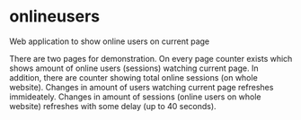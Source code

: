 # onlineusers
Web application to show online users on current page

There are two pages for demonstration. On every page counter exists which shows amount of online users (sessions) watching current page.
In addition, there are counter showing total online sessions (on whole website).
Changes in amount of users watching current page refreshes immideately.
Changes in amount of sessions (online users on whole website) refreshes with some delay (up to 40 seconds).
